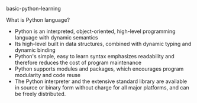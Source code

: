 basic-python-learning

What is Python language?

* Python is an interpreted, object-oriented, high-level programming language with dynamic semantics
* Its high-level built in data structures, combined with dynamic typing and dynamic binding
* Python's simple, easy to learn syntax emphasizes readability and therefore reduces the cost of program maintenance
* Python supports modules and packages, which encourages program modularity and code reuse
* The Python interpreter and the extensive standard library are available in source or binary form without charge for all major platforms, and can be freely distributed.
